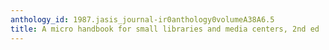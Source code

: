```yaml
---
anthology_id: 1987.jasis_journal-ir0anthology0volumeA38A6.5
title: A micro handbook for small libraries and media centers, 2nd ed
---
```

